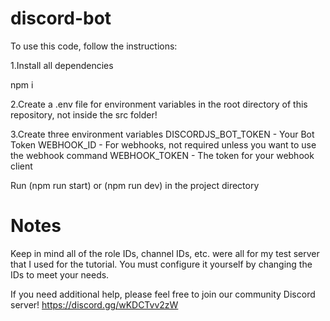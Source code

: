# discord-bot

To use this code, follow the instructions:

1.Install all dependencies

npm i

2.Create a .env file for environment variables in the root directory of this repository, not inside the src folder!

3.Create three environment variables
DISCORDJS_BOT_TOKEN - Your Bot Token
WEBHOOK_ID - For webhooks, not required unless you want to use the webhook command
WEBHOOK_TOKEN - The token for your webhook client

Run (npm run start) or (npm run dev) in the project directory

# Notes
Keep in mind all of the role IDs, channel IDs, etc. were all for my test server that I used for the tutorial. You must configure it yourself by changing the IDs to meet your needs.

If you need additional help, please feel free to join our community Discord server! https://discord.gg/wKDCTvv2zW
